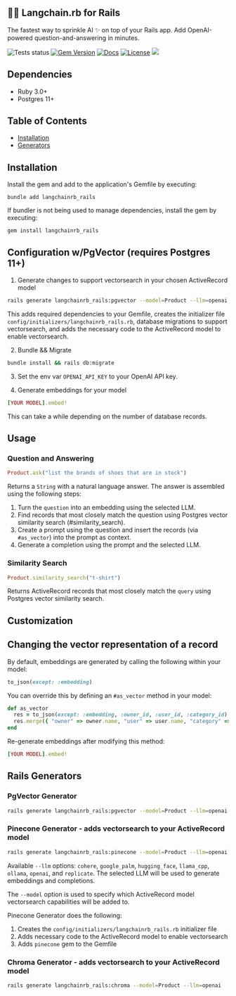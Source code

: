 💎🔗 Langchain.rb for Rails
---
The fastest way to sprinkle AI ✨ on top of your Rails app. Add OpenAI-powered question-and-answering in minutes.

![Tests status](https://github.com/andreibondarev/langchainrb_rails/actions/workflows/ci.yml/badge.svg?branch=main)
[![Gem Version](https://badge.fury.io/rb/langchainrb_rails.svg)](https://badge.fury.io/rb/langchainrb_rails)
[![Docs](http://img.shields.io/badge/yard-docs-blue.svg)](http://rubydoc.info/gems/langchainrb_rails)
[![License](https://img.shields.io/badge/license-MIT-green.svg)](https://github.com/andreibondarev/langchainrb_rails/blob/main/LICENSE.txt)
[![](https://dcbadge.vercel.app/api/server/WDARp7J2n8?compact=true&style=flat)](https://discord.gg/WDARp7J2n8)

## Dependencies

* Ruby 3.0+
* Postgres 11+

## Table of Contents

- [Installation](#installation)
- [Generators](#rails-generators)

## Installation

Install the gem and add to the application's Gemfile by executing:

    bundle add langchainrb_rails

If bundler is not being used to manage dependencies, install the gem by executing:

    gem install langchainrb_rails

## Configuration w/PgVector (requires Postgres 11+)

1. Generate changes to support vectorsearch in your chosen ActiveRecord model

```bash
rails generate langchainrb_rails:pgvector --model=Product --llm=openai
```

This adds required dependencies to your Gemfile, creates the initializer file `config/initializers/langchainrb_rails.rb`, database migrations to support vectorsearch, and adds the necessary code to the ActiveRecord model to enable vectorsearch.

2. Bundle && Migrate

```bash
bundle install && rails db:migrate
```

3. Set the env var `OPENAI_API_KEY` to your OpenAI API key.

4. Generate embeddings for your model

```ruby
[YOUR MODEL].embed!
```

This can take a while depending on the number of database records.

## Usage

### Question and Answering

```ruby
Product.ask("list the brands of shoes that are in stock")
```

Returns a `String` with a natural language answer. The answer is assembled using the following steps:

1. Turn the `question` into an embedding using the selected LLM.
2. Find records that most closely match the question using Postgres vector similarity search (#similarity_search).
3. Create a prompt using the question and insert the records (via `#as_vector`) into the prompt as context.
4. Generate a completion using the prompt and the selected LLM.

### Similarity Search

```ruby
Product.similarity_search("t-shirt")
```

Returns ActiveRecord records that most closely match the `query` using Postgres vector similarity search.

## Customization

## Changing the vector representation of a record

By default, embeddings are generated by calling the following within your model:

```ruby
to_json(except: :embedding)
```

You can override this by defining an `#as_vector` method in your model:

```ruby
def as_vector
  res = to_json(except: :embedding, :owner_id, :user_id, :category_id)
  res.merge({ "owner" => owner.name, "user" => user.name, "category" => category.name })
end
```

Re-generate embeddings after modifying this method:

```ruby
[YOUR MODEL].embed!
```

## Rails Generators

### PgVector Generator

```bash
rails generate langchainrb_rails:pgvector --model=Product --llm=openai
```

### Pinecone Generator - adds vectorsearch to your ActiveRecord model
```bash
rails generate langchainrb_rails:pinecone --model=Product --llm=openai
```

Available `--llm` options: `cohere`, `google_palm`, `hugging_face`, `llama_cpp`, `ollama`, `openai`, and `replicate`. The selected LLM will be used to generate embeddings and completions.

The `--model` option is used to specify which ActiveRecord model vectorsearch capabilities will be added to.

Pinecone Generator does the following:
1. Creates the `config/initializers/langchainrb_rails.rb` initializer file
2. Adds necessary code to the ActiveRecord model to enable vectorsearch
3. Adds `pinecone` gem to the Gemfile

### Chroma Generator - adds vectorsearch to your ActiveRecord model
```bash
rails generate langchainrb_rails:chroma --model=Product --llm=openai
```
